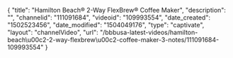 {
    "title": "Hamilton Beach&reg; 2-Way FlexBrew&reg; Coffee Maker",
    "description": "",
    "channelid": "111091684",
    "videoid": "109993554",
    "date_created": "1502523456",
    "date_modified": "1504049176",
    "type": "captivate",
    "layout": "channelVideo",
    "url": "\/bbbusa-latest-videos\/hamilton-beach\u00c2-2-way-flexbrew\u00c2-coffee-maker-3-notes\/111091684-109993554"
}